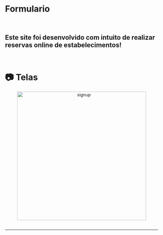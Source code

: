 # Formulario

<br>

<h2> Este site foi desenvolvido com intuito de realizar reservas online de estabelecimentos!</h2>
<br>

# 📷 Telas

<div align="center" >
  <img src="front.png" alt="signup" height="425">
</div>
<br>

---